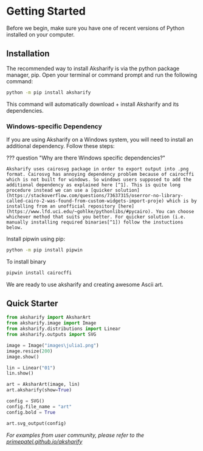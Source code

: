 # __Getting Started__

Before we begin, make sure you have one of recent versions of Python installed on your computer.

## __Installation__

The recommended way to install Aksharify is via the python package manager, pip. Open your terminal or command prompt and run the following command:

```sh
python -m pip install aksharify
```

This command will automatically download + install Aksharify and its dependencies.

### Windows-specific Dependency

If you are using Aksharify on a Windows system, you will need to install an additional dependency. Follow these steps:

??? question "Why are there Windows specific dependencies?"
    
    Aksharify uses cairosvg package in order to export output into .png format. Cairosvg has annoying dependency problem because of cairocffi which is not built for windows. So windows users supposed to add the additional dependency as explained here [^1]. This is quite long procedure instead we can use a [quicker solution](https://stackoverflow.com/questions/73637315/oserror-no-library-called-cairo-2-was-found-from-custom-widgets-import-proje) which is by installing from an unofficial repository [here](https://www.lfd.uci.edu/~gohlke/pythonlibs/#pycairo). You can choose whichever method that suits you better. For quicker solution (i.e. manually installing required binaries[^1]) follow the instuctions below.

Install pipwin using pip:

```sh
python -m pip install pipwin
```

To install binary

```sh
pipwin install cairocffi
```

We are ready to use aksharify and creating awesome Ascii art.

## __Quick Starter__

```python
from aksharify import AksharArt
from aksharify.image import Image
from aksharify.distributions import Linear
from aksharify.outputs import SVG
```

```python
image = Image("images\julia1.png")
image.resize(200)
image.show()
```

```python
lin = Linear("01")
lin.show()
```

```python
art = AksharArt(image, lin)
art.aksharify(show=True)
```

```python
config = SVG()
config.file_name = "art"
config.bold = True
```

```python
art.svg_output(config)
```

_For examples from user community, please refer to the [primepatel.github.io/aksharify](https://primepatel.github.io/aksharify)_

[^1]: https://cairocffi.readthedocs.io/en/stable/overview.html